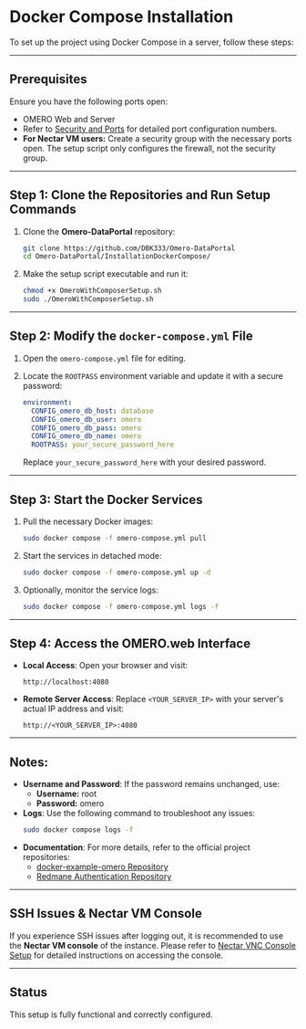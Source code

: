 # Docker Compose Installation

To set up the project using Docker Compose in a server, follow these steps:

---

## Prerequisites

Ensure you have the following ports open:
- OMERO Web and Server
- Refer to [Security and Ports](https://github.com/DBK333/Omero-DataPortal/blob/main/SECURITY.MD) for detailed port configuration numbers.
- **For Nectar VM users:** Create a security group with the necessary ports open. The setup script only configures the firewall, not the security group.

---

## Step 1: Clone the Repositories and Run Setup Commands

1. Clone the **Omero-DataPortal** repository:
    ```bash
    git clone https://github.com/DBK333/Omero-DataPortal
    cd Omero-DataPortal/InstallationDockerCompose/
    ```

2. Make the setup script executable and run it:
    ```bash
    chmod +x OmeroWithComposerSetup.sh
    sudo ./OmeroWithComposerSetup.sh
    ```

---

## Step 2: Modify the `docker-compose.yml` File

1. Open the `omero-compose.yml` file for editing.

2. Locate the `ROOTPASS` environment variable and update it with a secure password:
    ```yaml
    environment:
      CONFIG_omero_db_host: database
      CONFIG_omero_db_user: omero
      CONFIG_omero_db_pass: omero
      CONFIG_omero_db_name: omero
      ROOTPASS: your_secure_password_here
    ```

   Replace `your_secure_password_here` with your desired password.

---

## Step 3: Start the Docker Services

1. Pull the necessary Docker images:
    ```bash
    sudo docker compose -f omero-compose.yml pull
    ```

2. Start the services in detached mode:
    ```bash
    sudo docker compose -f omero-compose.yml up -d
    ```

3. Optionally, monitor the service logs:
    ```bash
    sudo docker compose -f omero-compose.yml logs -f
    ```

---

## Step 4: Access the OMERO.web Interface

- **Local Access**: Open your browser and visit:
  ```
  http://localhost:4080
  ```

- **Remote Server Access**: Replace `<YOUR_SERVER_IP>` with your server's actual IP address and visit:
  ```
  http://<YOUR_SERVER_IP>:4080
  ```

---

## Notes:

- **Username and Password**: If the password remains unchanged, use:
  - **Username:** root  
  - **Password:** omero  
- **Logs**: Use the following command to troubleshoot any issues:
  ```bash
  sudo docker compose logs -f
  ```
- **Documentation**: For more details, refer to the official project repositories:
  - [docker-example-omero Repository](https://github.com/ome/docker-example-omero)
  - [Redmane Authentication Repository](https://github.com/varshithmee/redmane-auth/)

---

## SSH Issues & Nectar VM Console

If you experience SSH issues after logging out, it is recommended to use the **Nectar VM console** of the instance. Please refer to [Nectar VNC Console Setup](https://tutorials.rc.nectar.org.au/connecting/01-overview) for detailed instructions on accessing the console.

---

## Status

This setup is fully functional and correctly configured.
